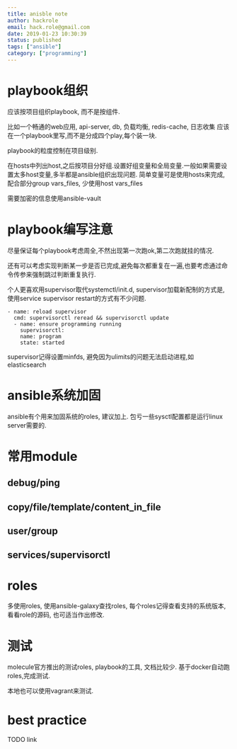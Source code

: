 ```yaml
---
title: anisble note
author: hackrole
email: hack.role@gmail.com
date: 2019-01-23 10:30:39
status: published
tags: ["ansible"]
category: ["programming"]
---
```




# playbook组织

应该按项目组织playbook, 而不是按组件.

比如一个畅通的web应用, api-server, db, 负载均衡, redis-cache, 日志收集
应该在一个playbook里写,而不是分成四个play,每个装一块.

playbook的粒度控制在项目级别.

在hosts中列出host,之后按项目分好组.设置好组变量和全局变量.一般如果需要设置太多host变量,多半都是ansible组织出现问题.
简单变量可是使用hosts来完成,配合部分group vars_files, 少使用host vars_files

需要加密的信息使用ansible-vault


# playbook编写注意

尽量保证每个playbook考虑周全,不然出现第一次跑ok,第二次跑就挂的情况.

还有可以考虑实现判断某一步是否已完成,避免每次都重复在一遍,也要考虑通过命令传参来强制跳过判断重复执行.

个人更喜欢用supervisor取代systemctl/init.d, supervisor加载新配制的方式是,
使用service supervisor restart的方式有不少问题.

```ansible
- name: reload supervisor
  cmd: supervisorctl reread && supervisorctl update
  - name: ensure programming running
    supervisorctl:
    name: program
    state: started
```

supervisor记得设置minfds, 避免因为ulimits的问题无法启动进程,如elasticsearch


# ansible系统加固

ansible有个用来加固系统的roles, 建议加上.
包亏一些sysctl配置都是运行linux server需要的.

# 常用module

## debug/ping

## copy/file/template/content_in_file

## user/group

## services/supervisorctl

# roles

多使用roles, 使用ansible-galaxy查找roles, 每个roles记得查看支持的系统版本,
看看role的源码, 也可适当作出修改.

# 测试

molecule官方推出的测试roles, playbook的工具, 文档比较少.
基于docker自动跑roles,完成测试.

本地也可以使用vagrant来测试.

# best practice

TODO link
